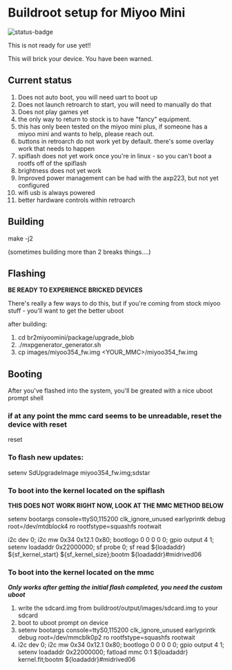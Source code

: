 # Buildroot setup for Miyoo Mini

![status-badge](https://woodpecker.thingy.jp/api/badges/fifteenhex/buildroot_miyoomini/status.svg)

This is not ready for use yet!!

This will brick your device. You have been warned.

## Current status

1) Does not auto boot, you will need uart to boot up
1) Does not launch retroarch to start, you will need to manually do that
1) Does not play games yet
1) the only way to return to stock is to have "fancy" equipment.
1) this has only been tested on the miyoo mini plus, if someone has a miyoo mini and wants to help, please reach out.
1) buttons in retroarch do not work yet by default. there's some overlay work that needs to happen
1) spiflash does not yet work once you're in linux - so you can't boot a rootfs off of the spiflash
1) brightness does not yet work
1) Improved power management can be had with the axp223, but not yet configured
1) wifi usb is always powered
1) better hardware controls within retroarch

## Building

make -j2

(sometimes building more than 2 breaks things....)

## Flashing

********BE READY TO EXPERIENCE BRICKED DEVICES********

There's really a few ways to do this, but if you're coming from stock miyoo stuff - you'll want to get the better uboot 

after building:
1) cd br2miyoomini/package/upgrade_blob
1) ./mxpgenerator_generator.sh
1) cp images/miyoo354_fw.img <YOUR_MMC>/miyoo354_fw.img 


## Booting

After you've flashed into the system, you'll be greated with a nice uboot prompt shell

### if at any point the mmc card seems to be unreadable, reset the device with reset

reset

### To flash new updates:

setenv SdUpgradeImage miyoo354_fw.img;sdstar

### To boot into the kernel located on the spiflash

**THIS DOES NOT WORK RIGHT NOW, LOOK AT THE MMC METHOD BELOW**

setenv bootargs console=ttyS0,115200 clk_ignore_unused earlyprintk debug root=/dev/mtdblock4 ro rootfstype=squashfs rootwait

i2c dev 0; i2c mw 0x34 0x12.1 0x80; bootlogo 0 0 0 0 0; gpio output 4 1; setenv loadaddr 0x22000000; sf probe 0; sf read ${loadaddr} ${sf_kernel_start} ${sf_kernel_size};bootm ${loadaddr}#midrived06

### To boot into the kernel located on the mmc

***Only works after getting the initial flash completed, you need the custom uboot***

1) write the sdcard.img from buildroot/output/images/sdcard.img to your sdcard
1) boot to uboot prompt on device
1) setenv bootargs console=ttyS0,115200 clk_ignore_unused earlyprintk debug root=/dev/mmcblk0p2 ro rootfstype=squashfs rootwait
1) i2c dev 0; i2c mw 0x34 0x12.1 0x80; bootlogo 0 0 0 0 0; gpio output 4 1; setenv loadaddr 0x22000000; fatload mmc 0:1 ${loadaddr} kernel.fit;bootm ${loadaddr}#midrived06